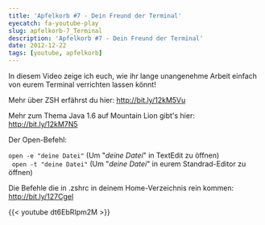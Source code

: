 ```yaml
---
title: 'Apfelkorb #7 - Dein Freund der Terminal'
eyecatch: fa-youtube-play
slug: apfelkorb-7_Terminal
description: 'Apfelkorb #7 - Dein Freund der Terminal'
date: 2012-12-22
tags: [youtube, apfelkorb]
---
```


In diesem Video zeige ich euch, wie ihr lange unangenehme Arbeit einfach
von eurem Terminal verrichten lassen könnt!

Mehr über ZSH erfährst du hier: <http://bit.ly/12kM5Vu>

Mehr zum Thema Java 1.6 auf Mountain Lion gibt's hier: <http://bit.ly/12kM7N5>

Der Open-Befehl:

```open -e "deine Datei"``` (Um "*deine Datei*" in TextEdit zu öffnen) <br>
``` open -t "deine Datei"``` (Um "*deine Datei*" in eurem Standrad-Editor
zu öffnen)

Die Befehle die in .zshrc in deinem Home-Verzeichnis rein kommen: <http://bit.ly/127Cgel>

{{< youtube dt6EbRIpm2M >}}
